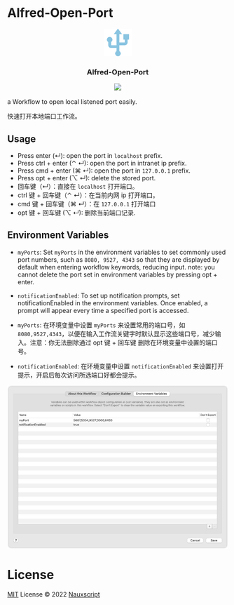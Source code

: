 # Alfred-Open-Port

<p align="center"><img width=12.5% src="https://github.com/Nauxscript/alfred-open-port/blob/main/src/icon.png"></p>

<h3 align="center">Alfred-Open-Port</h3>

<p align="center"><img src="https://github.com/Nauxscript/alfred-open-port/blob/main/assets/preview.gif"></p>

a Workflow to open local listened port easily. 

快速打开本地端口工作流。

## Usage
  - Press enter (↵): open the port in `localhost` prefix.
  - Press ctrl + enter (⌃ ↵): open the port in intranet ip prefix.
  - Press cmd + enter (⌘ ↵): open the port in `127.0.0.1` prefix.
  - Press opt + enter (⌥ ↵): delete the stored port.
  - 回车键（↵）：直接在 `localhost` 打开端口。
  - ctrl 键 + 回车键（⌃ ↵）：在当前内网 ip 打开端口。
  - cmd 键 + 回车键（⌘ ↵）：在 `127.0.0.1` 打开端口
  - opt 键 + 回车键 (⌥ ↵): 删除当前端口记录.

## Environment Variables

- `myPorts`: Set `myPorts` in the environment variables to set commonly used port numbers, such as `8080, 9527, 4343` so that they are displayed by default when entering workflow keywords, reducing input. note: you cannot delete the port set in environment variables by pressing opt + enter.

- `notificationEnabled`: To set up notification prompts, set ﻿notificationEnabled in the environment variables. Once enabled, a prompt will appear every time a specified port is accessed.

- `myPorts`: 在环境变量中设置 `myPorts` 来设置常用的端口号，如 `8080,9527,4343`，以便在输入工作流关键字时默认显示这些端口号，减少输入。注意：你无法删除通过 opt 键 + 回车键 删除在环境变量中设置的端口号。

- `notificationEnabled`: 在环境变量中设置 `notificationEnabled` 来设置打开提示，开启后每次访问所选端口好都会提示。

![](https://github.com/Nauxscript/alfred-open-port/blob/main/assets/variables.jpg)

# License

[MIT](./LICENSE) License © 2022 [Nauxscript](https://github.com/Nauxscript)
